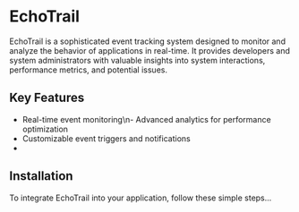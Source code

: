 # EchoTrail

EchoTrail is a sophisticated event tracking system designed to monitor and analyze the behavior of applications in real-time. It provides developers and system administrators with valuable insights into system interactions, performance metrics, and potential issues.

## Key Features

- Real-time event monitoring\n- Advanced analytics for performance optimization
- Customizable event triggers and notifications
-
## Installation
To integrate EchoTrail into your application, follow these simple steps...
